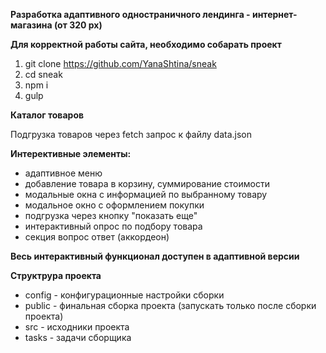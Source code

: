 **Разработка адаптивного одностраничного лендинга - интернет-магазина (от 320 px)**


**Для корректной работы сайта, необходимо собарать проект**
1. git clone https://github.com/YanaShtina/sneak 
2. cd sneak
3. npm i
4. gulp

**Каталог товаров**

Подгрузка товаров через fetch запрос к файлу data.json

**Интерективные элементы:**
- адаптивное меню 
- добавление товара в корзину, суммирование стоимости
- модальные окна с информацией по выбранному товару
- модальное окно с оформлением покупки
- подгрузка через кнопку "показать еще"
- интерактивный опрос по подбору товара
- секция вопрос ответ (аккордеон)

**Весь интерактивный функционал доступен в адаптивной версии**


**Структрура проекта**
- config - конфигурационные настройки сборки
- public - финальная сборка проекта (запускать только после сборки проекта)
- src - исходники проекта
- tasks - задачи сборщика



